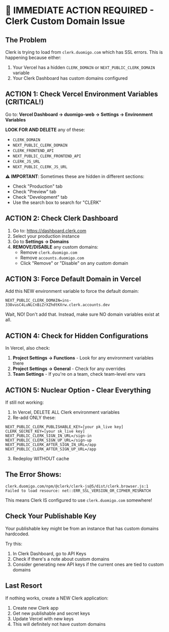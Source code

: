 # 🚨 IMMEDIATE ACTION REQUIRED - Clerk Custom Domain Issue

## The Problem
Clerk is trying to load from `clerk.duomigo.com` which has SSL errors.
This is happening because either:
1. Your Vercel has a hidden `CLERK_DOMAIN` or `NEXT_PUBLIC_CLERK_DOMAIN` variable
2. Your Clerk Dashboard has custom domains configured

## ACTION 1: Check Vercel Environment Variables (CRITICAL!)

Go to: **Vercel Dashboard → duomigo-web → Settings → Environment Variables**

**LOOK FOR AND DELETE** any of these:
- `CLERK_DOMAIN`
- `NEXT_PUBLIC_CLERK_DOMAIN`
- `CLERK_FRONTEND_API`
- `NEXT_PUBLIC_CLERK_FRONTEND_API`
- `CLERK_JS_URL`
- `NEXT_PUBLIC_CLERK_JS_URL`

⚠️ **IMPORTANT**: Sometimes these are hidden in different sections:
- Check "Production" tab
- Check "Preview" tab
- Check "Development" tab
- Use the search box to search for "CLERK"

## ACTION 2: Check Clerk Dashboard

1. Go to: https://dashboard.clerk.com
2. Select your production instance
3. Go to **Settings → Domains**
4. **REMOVE/DISABLE** any custom domains:
   - Remove `clerk.duomigo.com`
   - Remove `accounts.duomigo.com`
   - Click "Remove" or "Disable" on any custom domain

## ACTION 3: Force Default Domain in Vercel

Add this NEW environment variable to force the default domain:
```
NEXT_PUBLIC_CLERK_DOMAIN=ins-338vusC4LuNLCnBiZrXZhdtKXrw.clerk.accounts.dev
```

Wait, NO! Don't add that. Instead, make sure NO domain variables exist at all.

## ACTION 4: Check for Hidden Configurations

In Vercel, also check:
1. **Project Settings → Functions** - Look for any environment variables there
2. **Project Settings → General** - Check for any overrides
3. **Team Settings** - If you're on a team, check team-level env vars

## ACTION 5: Nuclear Option - Clear Everything

If still not working:
1. In Vercel, DELETE ALL Clerk environment variables
2. Re-add ONLY these:
```
NEXT_PUBLIC_CLERK_PUBLISHABLE_KEY=[your pk_live key]
CLERK_SECRET_KEY=[your sk_live key]
NEXT_PUBLIC_CLERK_SIGN_IN_URL=/sign-in
NEXT_PUBLIC_CLERK_SIGN_UP_URL=/sign-up
NEXT_PUBLIC_CLERK_AFTER_SIGN_IN_URL=/app
NEXT_PUBLIC_CLERK_AFTER_SIGN_UP_URL=/app
```
3. Redeploy WITHOUT cache

## The Error Shows:
```
clerk.duomigo.com/npm/@clerk/clerk-js@5/dist/clerk.browser.js:1
Failed to load resource: net::ERR_SSL_VERSION_OR_CIPHER_MISMATCH
```

This means Clerk IS configured to use `clerk.duomigo.com` somewhere!

## Check Your Publishable Key

Your publishable key might be from an instance that has custom domains hardcoded.

Try this:
1. In Clerk Dashboard, go to API Keys
2. Check if there's a note about custom domains
3. Consider generating new API keys if the current ones are tied to custom domains

## Last Resort

If nothing works, create a NEW Clerk application:
1. Create new Clerk app
2. Get new publishable and secret keys
3. Update Vercel with new keys
4. This will definitely not have custom domains
